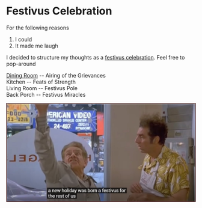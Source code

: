 # Festivus Celebration

For the following reasons 
1. I could
3. It made me laugh  

I decided to structure my thoughts as a [festivus celebration](https://www.youtube.com/watch?v=HX55AzGku5Y). Feel free to pop-around

[Dining Room](https://github.com/SageGrey/exp-exp-exp/blob/main/xxxxx_locations/4_DiningRoom.md) -- Airing of the Grievances   
Kitchen -- Feats of Strength  
Living Room -- Festivus Pole  
Back Porch -- Festivus Miracles 

![FestivusRestOFUs](https://github.com/SageGrey/exp-exp-exp/blob/main/ooooo_mixedMedia/i6_festivusForRestOfUs.jpg)
